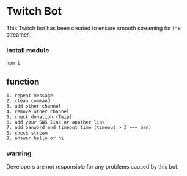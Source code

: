 <h1>Twitch Bot</h1>

This Twitch bot has been created to ensure smooth streaming for the streamer.

### install module

```npm
npm i
```


<h2>function</h2>

```
1. repeat message
2. clean command
3. add other channel
4. remove other channel
5. check donation (Twip)
6. add your SNS link or another link
7. add banword and timeout time (timeout > 3 === ban)
8. check stream
9. answer hello or hi
```

<h3>warning</h3>

Developers are not responsible for any problems caused by this bot.
